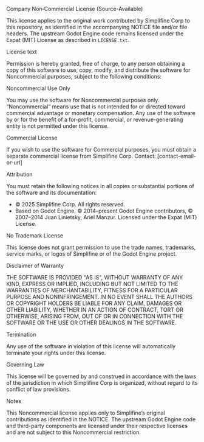 Company Non‑Commercial License (Source-Available)

This license applies to the original work contributed by Simplifine Corp to this repository, as identified in the accompanying NOTICE file and/or file headers. The upstream Godot Engine code remains licensed under the Expat (MIT) License as described in `LICENSE.txt`.

License text

Permission is hereby granted, free of charge, to any person obtaining a copy of this software to use, copy, modify, and distribute the software for Noncommercial purposes, subject to the following conditions:

Noncommercial Use Only

You may use the software for Noncommercial purposes only. “Noncommercial” means use that is not intended for or directed toward commercial advantage or monetary compensation. Any use of the software by or for the benefit of a for-profit, commercial, or revenue-generating entity is not permitted under this license.

Commercial License

If you wish to use the software for Commercial purposes, you must obtain a separate commercial license from Simplifine Corp. Contact: [contact-email-or-url]

Attribution

You must retain the following notices in all copies or substantial portions of the software and its documentation:

- © 2025 Simplifine Corp. All rights reserved.
- Based on Godot Engine, © 2014–present Godot Engine contributors, © 2007–2014 Juan Linietsky, Ariel Manzur. Licensed under the Expat (MIT) License.

No Trademark License

This license does not grant permission to use the trade names, trademarks, service marks, or logos of Simplifine or of the Godot Engine project.

Disclaimer of Warranty

THE SOFTWARE IS PROVIDED "AS IS", WITHOUT WARRANTY OF ANY KIND, EXPRESS OR IMPLIED, INCLUDING BUT NOT LIMITED TO THE WARRANTIES OF MERCHANTABILITY, FITNESS FOR A PARTICULAR PURPOSE AND NONINFRINGEMENT. IN NO EVENT SHALL THE AUTHORS OR COPYRIGHT HOLDERS BE LIABLE FOR ANY CLAIM, DAMAGES OR OTHER LIABILITY, WHETHER IN AN ACTION OF CONTRACT, TORT OR OTHERWISE, ARISING FROM, OUT OF OR IN CONNECTION WITH THE SOFTWARE OR THE USE OR OTHER DEALINGS IN THE SOFTWARE.

Termination

Any use of the software in violation of this license will automatically terminate your rights under this license.

Governing Law

This license will be governed by and construed in accordance with the laws of the jurisdiction in which Simplifine Corp is organized, without regard to its conflict of law provisions.

Notes

This Noncommercial license applies only to Simplifine’s original contributions as identified in the NOTICE. The upstream Godot Engine code and third-party components are licensed under their respective licenses and are not subject to this Noncommercial restriction.


